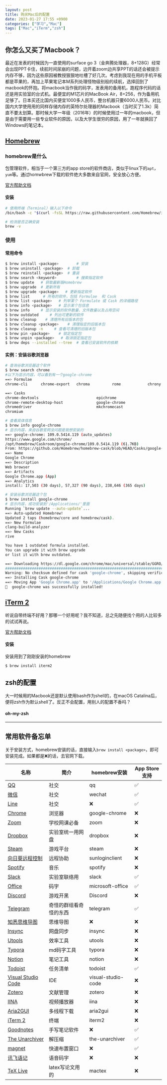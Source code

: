 ```yaml
---
layout: post
title: 购买Mac后的配置
date: 2023-01-27 17:55 +0900
categories: ["学习","Mac"]
tags: ["Mac","iTerm","zsh"]
---
```


## 你怎么又买了Macbook？

最近在发表的时候因为一直使用的surface go 3（金奔腾处理器，8+128G）经常会出现PPT卡住，续航时间尿崩的问题，边开着zoom边共享PPT的话还会被提示内存不够，因为这些原因被教授狠狠地吐槽了好几次。考虑到我现在用的手机平板都是苹果的，再加上苹果笔记本M系列处理怪物级别般的续航，选择回到了macbook的怀抱。将macbook当作我的码字，发表用的备用机，跑程序代码的话还是用实验室的台式机。最便宜的M1芯片的MacBook Air，8+256，作为备用机足够了。日本买还比国内买便宜1000多人民币，整台机器只要6000人民币。对比国内大学使用用的同样存储内存的英特尔处理器的Macbook（当时买了1.3k）简直不要太划算。那时候大学一年级（2016年）的时候使用过一年的macbook，但是由于需要用一些专业软件的原因，以及大学生很穷的原因，用了一年就换回了Windows的笔记本。

## [Homebrew](https://brew.sh)

### homebrew是什么

包管理软件，相当于一个第三方的app store的软件商店，类似于linux下的`apt`，`yum`等。通过homwbrew下载的软件绝大多数来自官网，安全放心方便。

[官方帮助文档](https://docs.brew.sh)

#### 安装

```bash
# 使用终端（Terminal）输入以下命令
/bin/bash -c "$(curl -fsSL https://raw.githubusercontent.com/Homebrew/install/HEAD/install.sh)"

# 检测是否正确安装
brew -v
```

### 使用

#### 常用命令

```bash
$ brew install <package>		# 安装
$ brew uninstall <package>	# 卸载
$ brew reinstall <package> 	# 重装
$ brew search <keyword>			# 搜索指定软件
$ brew update	# 获取最新版Homebrew
$ brew upgrade 	# 更新所有
$ brew upgrade <package>   # 更新指定软件
$ brew list      # 所有的软件，包括 Formulae  和 Cask
$ brew list <package>   # 列举某个 Formulate 或 Cask 的详细路径
$ brew info <package>   # 显示某个包信息
$ brew info     # 显示安装的软件数量、文件数量以及占用空间
$ brew outdated		# 列出可更新的软件
$ brew cleanup    # 清理所有旧版本的包
$ brew cleanup <package>  	# 清理指定的旧版本包
$ brew cleanup -n     # 查看可清理的旧版本包
$ brew pin <package>    # 锁定指定包
$ brew unpin <package>   # 取消锁定指定包
$ brew deps --installed --tree	# 查看已安装软件的依赖
```

#### 实例：安装谷歌浏览器

```bash
# 查询谷歌浏览器这个软件
$ brew search chrome
#以下为显示内容，可以看到有一个google-chrome
==> Formulae
chrome-cli      chrome-export   chroma          rome            chrony

==> Casks
chrome-devtools                          epichrome
chrome-remote-desktop-host               google-chrome
chromedriver                             mkchromecast
chromium


```

```bash
# 查看具体信息
$ brew info google-chrome
# 显示内容，来自谷歌官网没问题是我想安装的
==> google-chrome: 109.0.5414.119 (auto_updates)
https://www.google.com/chrome/
/opt/homebrew/Caskroom/google-chrome/109.0.5414.119 (61.7KB)
From: https://github.com/Homebrew/homebrew-cask/blob/HEAD/Casks/google-chrome.rb
==> Name
Google Chrome
==> Description
Web browser
==> Artifacts
Google Chrome.app (App)
==> Analytics
install: 17,503 (30 days), 57,327 (90 days), 238,646 (365 days)
```

```bash
# 安装谷歌浏览器这个包
$ brew install google-chrome
# 显示内容，成功安装到'/Applications/'里面
Running `brew update --auto-update`...
==> Auto-updated Homebrew!
Updated 2 taps (homebrew/core and homebrew/cask).
==> New Formulae
clang-build-analyzer
==> New Casks
rive

You have 1 outdated formula installed.
You can upgrade it with brew upgrade
or list it with brew outdated.

==> Downloading https://dl.google.com/chrome/mac/universal/stable/GGRO/googlechr
######################################################################## 100.0%
Warning: No checksum defined for cask 'google-chrome', skipping verification.
==> Installing Cask google-chrome
==> Moving App 'Google Chrome.app' to '/Applications/Google Chrome.app'
🍺  google-chrome was successfully installed!
```

## [iTerm 2](https://iterm2.com)

听说自带终端不好用？那哪一个好用呢？我不知道，总之先随便找个用的人比较多的试试再说。

[官方帮助文档](https://iterm2.com/documentation.html)

#### 安装

安装用到了刚刚安装的homebrew

```bash
$ brew install iterm2
```



## zsh的配置

大一时候用的Macbook还是默认使用bash作为shell的，在macOS Catalina后，便将zsh作为默认shell了。反正不会配置，用别人的配置不香吗？

#### oh-my-zsh

---

## 常用软件备忘单

关于安装方式，homebrew安装的话，直接输入`brew install <package>`，即可安装完成。如果都是❌的话，去官网下载。

| 名称                                                         | 简介                   | homebrew安装       | App Store支持 |
| ------------------------------------------------------------ | ---------------------- | ------------------ | ------------- |
| [QQ](https://im.qq.com/)                                     | 社交                   | qq                 | ✅             |
| [微信](https://weixin.qq.com/)                               | 社交                   | wechat             | ✅             |
| [Line](https://line.me/ja/)                                  | 社交                   | ❌                  | ✅             |
| [Chrome](https://www.google.com/intl/ja/chrome/)             | 浏览器                 | google-chrome      | ❌             |
| [Zoom](https://zoom.us/support/download)                     | 学校网课必备           | zoom               | ❌             |
| [Dropbox](https://www.dropbox.com/home)                      | 实验室统一用网盘       | dropbox            | ❌             |
| [Steam](https://store.steampowered.com/about/)               | 游戏平台               | steam              | ❌             |
| [向日葵远程控制](https://sunlogin.oray.com/download)         | 远程协助               | sunloginclient     | ❌             |
| [Spotify](https://www.spotify.com/jp/download/windows/)      | 音乐                   | spotify            | ❌             |
| [Slack](https://slack.com/intl/ja-jp/downloads/)             | 实验室联络用           | slack              | ✅             |
| [Office](https://www.office.com/)                            | 码字                   | microsoft-office   | ✅             |
| [Discord](https://discord.com/)                              | 游戏开黑               | Discord            | ❌             |
| [Telegram](https://telegram.org/apps)                        | 奇怪的群组看奇怪的东西 | telegram           | ✅             |
| [知悉思维导图](https://www.zhixi.com/download)               | 思维导图               | ❌                  | ❌             |
| [Insync](https://www.insynchq.com/)                          | 网盘同步               | insync             | ❌             |
| [Utools](https://www.u.tools/)                               | 效率工具               | utools             | ❌             |
| [Typora](https://typora.io/)                                 | md码字工具             | typora             | ❌             |
| [Notion](https://www.notion.so/)                             | 笔记工具               | notion             | ❌             |
| [Todoist](https://todoist.com/ja)                            | 任务清单               | todoist            | ✅             |
| [Visual Studio Code](https://code.visualstudio.com/download) | IDE                    | visual-studio-code | ❌             |
| [Zotero](https://www.zotero.org/)                            | 文献管理               | zotero             | ❌             |
| [IINA](https://iina.io)                                      | 视频播放器             | iina               | ❌             |
| [Aria2GUI](https://github.com/NickYang29/aria2gui)           | 多线程下载             | aria2gui           | ❌             |
| [iTerm 2](https://iterm2.com)                                | 终端                   | iterm2             | ❌             |
| [Goodnotes](https://www.goodnotes.com/jp)                    | 手写笔记软件           | ❌                  | ✅             |
| [The Unarchiver](https://theunarchiver.com)                  | 解压缩                 | the-unarchiver     | ✅             |
| [magnet](https://magnet.crowdcafe.com)                       | 快速布置窗口           | ❌                  | ✅             |
| [讯飞语记](https://iflynote.com)                             | 语音码字               | ❌                  | ❌             |
| [TeX Live](https://texwiki.texjp.org/?TeX%20Live%2FMac)      | latex写论文用的        | mactex             | ❌             |



